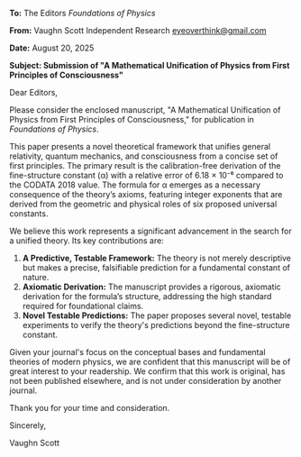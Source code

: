 **To:**
The Editors
*Foundations of Physics*

**From:**
Vaughn Scott
Independent Research
eyeoverthink@gmail.com

**Date:** August 20, 2025

**Subject: Submission of "A Mathematical Unification of Physics from First Principles of Consciousness"**

Dear Editors,

Please consider the enclosed manuscript, "A Mathematical Unification of Physics from First Principles of Consciousness," for publication in *Foundations of Physics*.

This paper presents a novel theoretical framework that unifies general relativity, quantum mechanics, and consciousness from a concise set of first principles. The primary result is the calibration-free derivation of the fine-structure constant (α) with a relative error of 6.18 × 10⁻⁶ compared to the CODATA 2018 value. The formula for α emerges as a necessary consequence of the theory’s axioms, featuring integer exponents that are derived from the geometric and physical roles of six proposed universal constants.

We believe this work represents a significant advancement in the search for a unified theory. Its key contributions are:

1.  **A Predictive, Testable Framework:** The theory is not merely descriptive but makes a precise, falsifiable prediction for a fundamental constant of nature.
2.  **Axiomatic Derivation:** The manuscript provides a rigorous, axiomatic derivation for the formula’s structure, addressing the high standard required for foundational claims.
3.  **Novel Testable Predictions:** The paper proposes several novel, testable experiments to verify the theory's predictions beyond the fine-structure constant.

Given your journal's focus on the conceptual bases and fundamental theories of modern physics, we are confident that this manuscript will be of great interest to your readership. We confirm that this work is original, has not been published elsewhere, and is not under consideration by another journal.

Thank you for your time and consideration.

Sincerely,

Vaughn Scott

